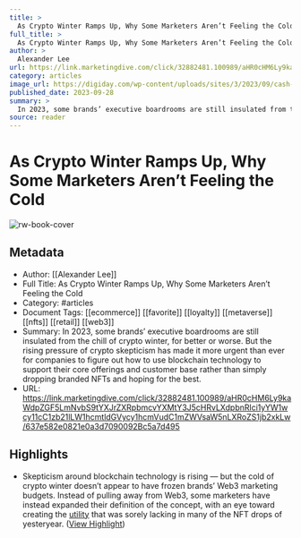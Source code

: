 ```yaml
---
title: >
  As Crypto Winter Ramps Up, Why Some Marketers Aren’t Feeling the Cold
full_title: >
  As Crypto Winter Ramps Up, Why Some Marketers Aren’t Feeling the Cold
author: >
  Alexander Lee
url: https://link.marketingdive.com/click/32882481.100989/aHR0cHM6Ly9kaWdpZGF5LmNvbS9tYXJrZXRpbmcvYXMtY3J5cHRvLXdpbnRlci1yYW1wcy11cC1zb21lLW1hcmtldGVycy1hcmVudC1mZWVsaW5nLXRoZS1jb2xkLw/637e582e0821e0a3d7090092Bc5a7d495
category: articles
image_url: https://digiday.com/wp-content/uploads/sites/3/2023/09/cash-flow-digiday.jpg
published_date: 2023-09-28
summary: >
  In 2023, some brands’ executive boardrooms are still insulated from the chill of crypto winter, for better or worse. But the rising pressure of crypto skepticism has made it more urgent than ever for companies to figure out how to use blockchain technology to support their core offerings and customer base rather than simply dropping branded NFTs and hoping for the best.
source: reader
---
```

# As Crypto Winter Ramps Up, Why Some Marketers Aren’t Feeling the Cold

![rw-book-cover](https://digiday.com/wp-content/uploads/sites/3/2023/09/cash-flow-digiday.jpg)

## Metadata
- Author: [[Alexander Lee]]
- Full Title: As Crypto Winter Ramps Up, Why Some Marketers Aren’t Feeling the Cold
- Category: #articles
- Document Tags: [[ecommerce]] [[favorite]] [[loyalty]] [[metaverse]] [[nfts]] [[retail]] [[web3]] 
- Summary: In 2023, some brands’ executive boardrooms are still insulated from the chill of crypto winter, for better or worse. But the rising pressure of crypto skepticism has made it more urgent than ever for companies to figure out how to use blockchain technology to support their core offerings and customer base rather than simply dropping branded NFTs and hoping for the best.
- URL: https://link.marketingdive.com/click/32882481.100989/aHR0cHM6Ly9kaWdpZGF5LmNvbS9tYXJrZXRpbmcvYXMtY3J5cHRvLXdpbnRlci1yYW1wcy11cC1zb21lLW1hcmtldGVycy1hcmVudC1mZWVsaW5nLXRoZS1jb2xkLw/637e582e0821e0a3d7090092Bc5a7d495

## Highlights
- Skepticism around blockchain technology is rising — but the cold of crypto winter doesn’t appear to have frozen brands’ Web3 marketing budgets. Instead of pulling away from Web3, some marketers have instead expanded their definition of the concept, with an eye toward creating the [utility](https://digiday.com/marketing/utility-versus-speculation-why-brands-want-to-make-nfts-useful-rather-than-profitable-amid-the-crypto-downturn/) that was sorely lacking in many of the NFT drops of yesteryear. ([View Highlight](https://read.readwise.io/read/01hbted90y9jqmxkwnpgpfkjgz))


